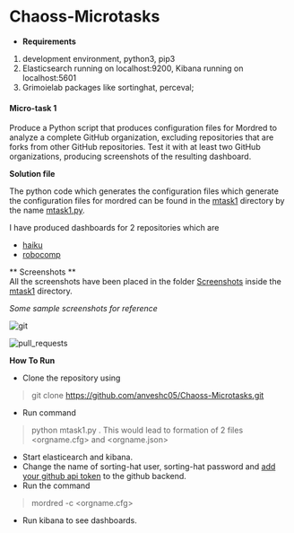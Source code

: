 # Chaoss-Microtasks

* **Requirements**
1. development environment, python3, pip3
2. Elasticsearch running on localhost:9200, Kibana running on localhost:5601
3. Grimoielab packages like sortinghat, perceval; 

#### Micro-task 1

Produce a Python script that produces configuration files for Mordred to analyze a complete GitHub organization, excluding repositories that are forks from other GitHub repositories. Test it with at least two GitHub organizations, producing screenshots of the resulting dashboard.

**Solution file**  

The python code which generates the configuration files which generate the configuration files for mordred can be found in the [mtask1](https://github.com/anveshc05/Chaoss-Microtasks/tree/master/mtask1/) directory by the name [mtask1.py](https://github.com/anveshc05/Chaoss-Microtasks/tree/master/mtask1/mtask1.py).

I have produced dashboards for 2 repositories which are
* [haiku](https://github.com/haiku)
* [robocomp](https://github.com/robocomp)

** Screenshots **  
All the screenshots have been placed in the folder [Screenshots](https://github.com/anveshc05/Chaoss-Microtasks/tree/master/mtask1/Screenshots/) inside the [mtask1](https://github.com/anveshc05/Chaoss-Microtasks/tree/master/mtask1/) directory.

_Some sample screenshots for reference_

![git](https://github.com/anveshc05/Chaoss-Microtasks/tree/master/mtask1/Screenshots/Haiku/haiku_git_full.png)

![pull_requests](https://github.com/anveshc05/Chaoss-Microtasks/tree/master/mtask1/Screenshots/Haiku/github_pull_requests.png)


**How To Run**  
* Clone the repository using
> git clone https://github.com/anveshc05/Chaoss-Microtasks.git
* Run command
> python mtask1.py <Name of organisation>. 
This would lead to formation of 2 files <orgname.cfg> and <orgname.json>
* Start elasticearch and kibana.
* Change the name of sorting-hat user, sorting-hat password and [add your github api token](https://help.github.com/articles/creating-a-personal-access-token-for-the-command-line/) to the github backend.
* Run the command 
> mordred -c <orgname.cfg>
* Run kibana to see dashboards.


